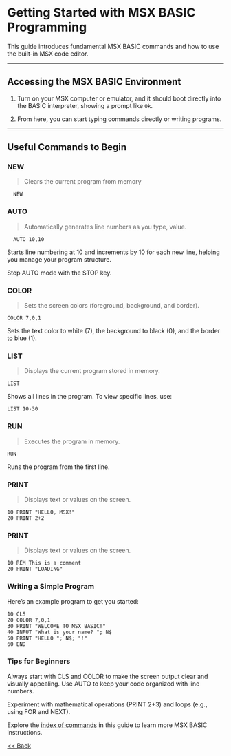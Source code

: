 # Getting Started with MSX BASIC Programming  

This guide introduces fundamental MSX BASIC commands and how to use the built-in MSX code editor.  

---

## Accessing the MSX BASIC Environment
1. Turn on your MSX computer or emulator, and it should boot directly into the BASIC interpreter, showing a prompt like `Ok`.

2. From here, you can start typing commands directly or writing programs.  

---

## Useful Commands to Begin

### NEW  
> Clears the current program from memory  

```basic
  NEW
```
### AUTO
> Automatically generates line numbers as you type,  value.

```basic
  AUTO 10,10
```
Starts line numbering at 10 and increments by 10 for each new line, helping you manage your program structure.

Stop AUTO mode with the STOP key.

### COLOR
> Sets the screen colors (foreground, background, and border).


```basic
COLOR 7,0,1
```

Sets the text color to white (7), the background to black (0), and the border to blue (1).

### LIST
> Displays the current program stored in memory.

```basic
LIST
```
Shows all lines in the program. To view specific lines, use:

```basic
LIST 10-30
```
### RUN
> Executes the program in memory.

```basic
RUN
```

Runs the program from the first line.

### PRINT
> Displays text or values on the screen.
```basic
10 PRINT "HELLO, MSX!"
20 PRINT 2+2
```
### PRINT
> Displays text or values on the screen.
```basic
10 REM This is a comment
20 PRINT "LOADING"
```

### Writing a Simple Program
Here’s an example program to get you started:
```basic
10 CLS
20 COLOR 7,0,1
30 PRINT "WELCOME TO MSX BASIC!"
40 INPUT "What is your name? "; N$
50 PRINT "HELLO "; N$; "!"
60 END

```

### Tips for Beginners
Always start with CLS and COLOR to make the screen output clear and visually appealing.
Use AUTO to keep your code organized with line numbers.

Experiment with mathematical operations (PRINT 2+3) and loops (e.g., using FOR and NEXT).

Explore the [index of commands](./index.md) in this guide to learn more MSX BASIC instructions.

[<< Back](../README.md)
